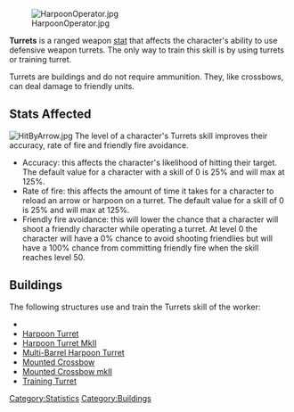 <figure>
<img src="HarpoonOperator.jpg" title="HarpoonOperator.jpg" />
<figcaption>HarpoonOperator.jpg</figcaption>
</figure>

**Turrets** is a ranged weapon [stat](Statistics.md "wikilink") that
affects the character's ability to use defensive weapon turrets. The
only way to train this skill is by using turrets or training turret.

Turrets are buildings and do not require ammunition. They, like
crossbows, can deal damage to friendly units.

## Stats Affected

![](HitByArrow.jpg "HitByArrow.jpg") The level of a character's Turrets
skill improves their accuracy, rate of fire and friendly fire avoidance.

- Accuracy: this affects the character's likelihood of hitting their
  target. The default value for a character with a skill of 0 is 25% and
  will max at 125%.
- Rate of fire: this affects the amount of time it takes for a character
  to reload an arrow or harpoon on a turret. The default value for a
  skill of 0 is 25% and will max at 125%.
- Friendly fire avoidance: this will lower the chance that a character
  will shoot a friendly character while operating a turret. At level 0
  the character will have a 0% chance to avoid shooting friendlies but
  will have a 100% chance from committing friendly fire when the skill
  reaches level 50.

## Buildings

The following structures use and train the Turrets skill of the worker:

- [](Double-Barrel_Harpoon_Turret.md)
- [Harpoon Turret](Harpoon_Turret.md "wikilink")
- [Harpoon Turret MkII](Harpoon_Turret.md "wikilink")
- [Multi-Barrel Harpoon Turret](Multi-Barrel_Harpoon_Turret.md "wikilink")
- [Mounted Crossbow](Mounted_Crossbow.md "wikilink")
- [Mounted Crossbow mkII](Mounted_Crossbow_mkII.md "wikilink")
- [Training Turret](Training_Turret.md "wikilink")

[Category:Statistics](Category:Statistics "wikilink")
[Category:Buildings](Category:Buildings "wikilink")